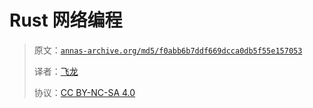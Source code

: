 # Rust 网络编程

> 原文：[`annas-archive.org/md5/f0abb6b7ddf669dcca0db5f55e157053`](https://annas-archive.org/md5/f0abb6b7ddf669dcca0db5f55e157053)
> 
> 译者：[飞龙](https://github.com/wizardforcel)
> 
> 协议：[CC BY-NC-SA 4.0](http://creativecommons.org/licenses/by-nc-sa/4.0/)